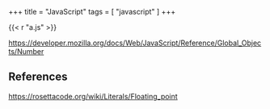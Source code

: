 +++
title = "JavaScript"
tags = [ "javascript" ]
+++

{{< r "a.js" >}}

<https://developer.mozilla.org/docs/Web/JavaScript/Reference/Global_Objects/Number>

## References

<https://rosettacode.org/wiki/Literals/Floating_point>
